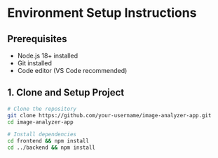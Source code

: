 # Environment Setup Instructions

## Prerequisites
- Node.js 18+ installed
- Git installed
- Code editor (VS Code recommended)

## 1. Clone and Setup Project

```bash
# Clone the repository
git clone https://github.com/your-username/image-analyzer-app.git
cd image-analyzer-app

# Install dependencies
cd frontend && npm install
cd ../backend && npm install